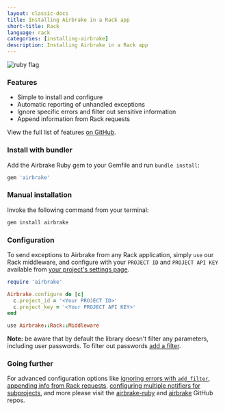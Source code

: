 ```yaml
---
layout: classic-docs
title: Installing Airbrake in a Rack app
short-title: Rack
language: rack
categories: [installing-airbrake]
description: Installing Airbrake in a Rack app
---
```


![ruby flag](/docs/assets/img/docs/ruby_flag.jpeg)

### Features
* Simple to install and configure
* Automatic reporting of unhandled exceptions
* Ignore specific errors and filter out sensitive information
* Append information from Rack requests

View the full list of features [on GitHub](https://github.com/airbrake/airbrake-ruby#introduction).

### Install with bundler

Add the Airbrake Ruby gem to your Gemfile and run `bundle install`:

```ruby
gem 'airbrake'
```

### Manual installation

Invoke the following command from your terminal:

```bash
gem install airbrake
```

### Configuration

To send exceptions to Airbrake from any Rack application, simply `use` our Rack
middleware, and configure with your `PROJECT ID` and `PROJECT API KEY` available
from [your project's settings
page](https://github.com/airbrake/airbrake-ruby#config-options).

```ruby
require 'airbrake'

Airbrake.configure do |c|
  c.project_id = '<Your PROJECT ID>'
  c.project_key = '<Your PROJECT API KEY>'
end

use Airbrake::Rack::Middleware
```

**Note:** be aware that by default the library doesn't filter any parameters,
including user passwords. To filter out passwords [add a
filter](https://github.com/airbrake/airbrake-ruby#airbrakeadd_filter).


### Going further
For advanced configuration options like
[ignoring errors with
`add_filter`](https://github.com/airbrake/airbrake-ruby#airbrakeadd_filter),
[appending info from Rack
requests](https://github.com/airbrake/airbrake#appending-information-from-rack-requests),
[configuring multiple notifiers for
subprojects](https://github.com/airbrake/airbrake#configuring-individual-notifier-for-each-subproject),
and more please visit the
[airbrake-ruby](https://github.com/airbrake/airbrake-ruby) and
[airbrake](https://github.com/airbrake/airbrake#rack) GitHub repos.
